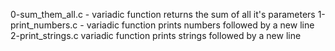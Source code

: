 0-sum_them_all.c - variadic function returns the sum of all it's parameters
1-print_numbers.c - variadic function prints numbers followed by a new line
2-print_strings.c variadic function prints strings followed by a new line

